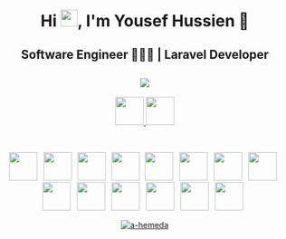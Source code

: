 <h1 align="center">Hi <img src="https://raw.githubusercontent.com/aemmadi/aemmadi/master/wave.gif" width="30">, I'm Yousef Hussien 👑</h1>
<h2 align="center">Software Engineer 👨🏻‍💻 | Laravel Developer </h2>
<div align="center">

<h2 align="center">
  <img src="https://readme-typing-svg.herokuapp.com?lines=Check+my+posts+on+LinkedIn+🔥❤️👌" /> </h2>
<p align="center">
  <a target="_blank" href="https://www.linkedin.com/in/%E2%80%AAyousef-hussien-680033262/"><img src="https://img.shields.io/badge/-LinkedIn-0060A0?style=for-the-badge&logo=Linkedin&logoColor=white" height="50" > </img> </a>
  <a target="_blank" href="mailto:yousefhussien919@gmail.com"><img src="https://img.shields.io/badge/-Gmail-800000?style=for-the-badge&logo=Gmail&logoColor=white" height="50" > </img> </a>
</p>
<br/>
<p align="center">
  <img src="https://skillicons.dev/icons?i=cs" height="50"/>
  <img width="3" />
  <img src="https://skillicons.dev/icons?i=laravel" height="50"/>
  <img width="2" />
  <img src="https://cdn.simpleicons.org/html5/E34F26" height="50"/>
  <img width="2" />
  <img src="https://cdn.simpleicons.org/css3/1572B6" height="50"/>
  <img width="2" />
  <img src="https://www.vectorlogo.zone/logos/git-scm/git-scm-icon.svg" height="50"/>
  <img width="3" />
  <img src="https://skillicons.dev/icons?i=firebase" height="50"/>
  <img width="3" />
  <img src="https://skillicons.dev/icons?i=github" height="50"/>
  <img width="3" />
  <img src="https://skillicons.dev/icons?i=javascript" height="50"/>
  <img width="3" />
  <img src="https://skillicons.dev/icons?i=php" height="50"/>
  <img width="3" />
  <img src="https://skillicons.dev/icons?i=python" height="50"/>
  <img width="3" />
  <img src="https://skillicons.dev/icons?i=react" height="50"/>
  <img width="3" />
  <img src="https://skillicons.dev/icons?i=redux" height="50"/>
  <img width="3" />
  <img src="https://skillicons.dev/icons?i=bootstrap" height="50"/>
  <img width="3" />
  <img src="https://skillicons.dev/icons?i=tailwindcss" height="50"/>
  <img width="3" />
<br/>
<p align="center">
  <a href="https://github.com/ryo-ma/github-profile-trophy"><img src="https://github-profile-trophy.vercel.app/?username=a-hemeda&theme=algolia" alt="a-hemeda" /></a> </p>
 
